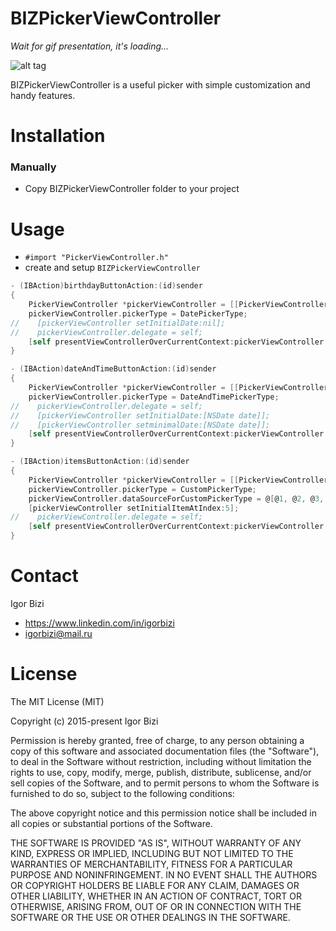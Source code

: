 # BIZPickerViewController

*Wait for gif presentation, it's loading...*

![alt tag](https://github.com/bizibizi/BIZPickerViewController/blob/master/presentation.gif)


BIZPickerViewController is a useful picker with simple customization and handy features.


# Installation

### Manually
- Copy BIZPickerViewController folder to your project 


# Usage

- ```#import "PickerViewController.h"``` 
- create and setup ```BIZPickerViewController``` 
```objective-c
- (IBAction)birthdayButtonAction:(id)sender
{
    PickerViewController *pickerViewController = [[PickerViewController alloc] initFromNib];
    pickerViewController.pickerType = DatePickerType;
//    [pickerViewController setInitialDate:nil];
//    pickerViewController.delegate = self;
    [self presentViewControllerOverCurrentContext:pickerViewController animated:YES completion:nil];
}

- (IBAction)dateAndTimeButtonAction:(id)sender
{
    PickerViewController *pickerViewController = [[PickerViewController alloc] initFromNib];
    pickerViewController.pickerType = DateAndTimePickerType;
//    pickerViewController.delegate = self;
//    [pickerViewController setInitialDate:[NSDate date]];
//    [pickerViewController setminimalDate:[NSDate date]];
    [self presentViewControllerOverCurrentContext:pickerViewController animated:YES completion:nil];
}

- (IBAction)itemsButtonAction:(id)sender
{
    PickerViewController *pickerViewController = [[PickerViewController alloc] initFromNib];
    pickerViewController.pickerType = CustomPickerType;
    pickerViewController.dataSourceForCustomPickerType = @[@1, @2, @3, @4, @5, @6, @7, @8, @9, @10];
    [pickerViewController setInitialItemAtIndex:5];
//    pickerViewController.delegate = self;
    [self presentViewControllerOverCurrentContext:pickerViewController animated:YES completion:nil];
}
```


# Contact

Igor Bizi
- https://www.linkedin.com/in/igorbizi
- igorbizi@mail.ru


# License
 
The MIT License (MIT)

Copyright (c) 2015-present Igor Bizi

Permission is hereby granted, free of charge, to any person obtaining a copy of this software and associated documentation files (the "Software"), to deal in the Software without restriction, including without limitation the rights to use, copy, modify, merge, publish, distribute, sublicense, and/or sell copies of the Software, and to permit persons to whom the Software is furnished to do so, subject to the following conditions:

The above copyright notice and this permission notice shall be included in all copies or substantial portions of the Software.

THE SOFTWARE IS PROVIDED "AS IS", WITHOUT WARRANTY OF ANY KIND, EXPRESS OR IMPLIED, INCLUDING BUT NOT LIMITED TO THE WARRANTIES OF MERCHANTABILITY, FITNESS FOR A PARTICULAR PURPOSE AND NONINFRINGEMENT. IN NO EVENT SHALL THE AUTHORS OR COPYRIGHT HOLDERS BE LIABLE FOR ANY CLAIM, DAMAGES OR OTHER LIABILITY, WHETHER IN AN ACTION OF CONTRACT, TORT OR OTHERWISE, ARISING FROM, OUT OF OR IN CONNECTION WITH THE SOFTWARE OR THE USE OR OTHER DEALINGS IN THE SOFTWARE.
 
